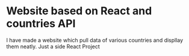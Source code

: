 # Website based on React and countries API
I have made a website which pull data of various countries and displlay them neatly. Just a side React Project

